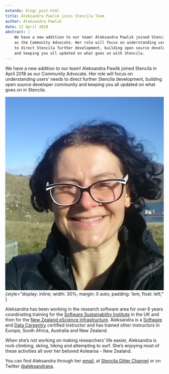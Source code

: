 ```yaml
---
extends: blog/_post.html
title: Aleksandra Pawlik joins Stencila Team
author: Aleksandra Pawlik
date: 12 April 2018
abstract: |
    We have a new addition to our team! Aleksandra Pawlik joined Stencila in April 2018
    as the Community Advocate. Her role will focus on understanding users’ needs
    to direct Stencila further development, building open source developer community
    and keeping you all updated on what goes on with Stencila.
---
```


We have a new addition to our team! Aleksandra Pawlik joined Stencila in April 2018 as our Community Advocate. Her role will focus on understanding users’ needs to direct further Stencila development, building open source developer community and keeping you all updated on what goes on in Stencila.

![Aleksandra Pawlik](aleksandra_profile.jpg){style="display: inline; width: 30%; margin: 0 auto; padding: 1em; float: left;" }

Aleksandra has been working in the research software area for over 6 years coordinating training for the [Software Sustainability Institute](http://software.ac.uk/) in the UK and then for the [New Zealand eScience Infrastructure](https://www.nesi.org.nz/). Aleksandra is a [Software](https://software-carpentry.org/) and [Data Carpentry](http://datacarpentry.org/) certified instructor and has trained other instructors in Europe, South Africa, Australia and New Zealand.

When she’s not working on making researchers’ life easier, Aleksandra is rock climbing, skiing, hiking and attempting to surf. She’s enjoying most of these activities all over her beloved Aotearoa - New Zealand.

You can find Aleksandra through her [email](mailto:aleksandra@stenci.la), at [Stencila Gitter Channel](https://gitter.im/stencila/stencila) or on Twitter [@aleksandrana](https://twitter.com/aleksandrana).
